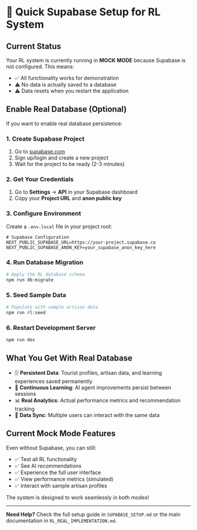 # 🚀 Quick Supabase Setup for RL System

## Current Status
Your RL system is currently running in **MOCK MODE** because Supabase is not configured. This means:
- ✅ All functionality works for demonstration
- ⚠️ No data is actually saved to a database
- ⚠️ Data resets when you restart the application

## Enable Real Database (Optional)

If you want to enable real database persistence:

### 1. Create Supabase Project
1. Go to [supabase.com](https://supabase.com)
2. Sign up/login and create a new project
3. Wait for the project to be ready (2-3 minutes)

### 2. Get Your Credentials
1. Go to **Settings** → **API** in your Supabase dashboard
2. Copy your **Project URL** and **anon public key**

### 3. Configure Environment
Create a `.env.local` file in your project root:

```env
# Supabase Configuration
NEXT_PUBLIC_SUPABASE_URL=https://your-project.supabase.co
NEXT_PUBLIC_SUPABASE_ANON_KEY=your_supabase_anon_key_here
```

### 4. Run Database Migration
```bash
# Apply the RL database schema
npm run db:migrate
```

### 5. Seed Sample Data
```bash
# Populate with sample artisan data
npm run rl:seed
```

### 6. Restart Development Server
```bash
npm run dev
```

## What You Get With Real Database

- 🗄️ **Persistent Data**: Tourist profiles, artisan data, and learning experiences saved permanently
- 🧠 **Continuous Learning**: AI agent improvements persist between sessions
- 📊 **Real Analytics**: Actual performance metrics and recommendation tracking
- 🔄 **Data Sync**: Multiple users can interact with the same data

## Current Mock Mode Features

Even without Supabase, you can still:
- ✅ Test all RL functionality
- ✅ See AI recommendations
- ✅ Experience the full user interface
- ✅ View performance metrics (simulated)
- ✅ Interact with sample artisan profiles

The system is designed to work seamlessly in both modes!

---

**Need Help?** Check the full setup guide in `SUPABASE_SETUP.md` or the main documentation in `RL_REAL_IMPLEMENTATION.md`. 